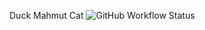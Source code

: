 Duck
Mahmut
Cat
![GitHub Workflow Status](https://img.shields.io/github/workflow/status/FelixJacobsen/FelixJacobsen/Laboration-1-Git/1)
